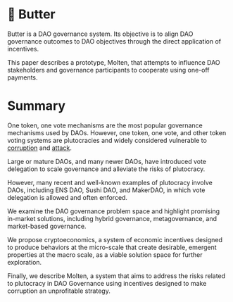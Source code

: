 # 🧈 Butter

Butter is a DAO governance system. Its objective is to align DAO governance outcomes to DAO objectives through the direct application of incentives.

This paper describes a prototype, Molten, that attempts to influence DAO stakeholders and governance participants to cooperate using one-off payments.

# Summary

One token, one vote mechanisms are the most popular governance mechanisms used by DAOs. However, one token, one vote, and other token voting systems are plutocracies and widely considered vulnerable to [corruption](./problems.md#corruption-problems) and [attack](./problems.md#attack-problems).

Large or mature DAOs, and many newer DAOs, have introduced vote delegation to scale governance and alleviate the risks of plutocracy.

However, many recent and well-known examples of plutocracy involve DAOs, including ENS DAO, Sushi DAO, and MakerDAO, in which vote delegation is allowed and often enforced.

We examine the DAO governance problem space and highlight promising in-market solutions, including hybrid governance, metagovernance, and market-based governance.

We propose cryptoeconomics, a system of economic incentives designed to produce behaviors at the micro-scale that create desirable, emergent properties at the macro scale, as a viable solution space for further exploration.

Finally, we describe Molten, a system that aims to address the risks related to plutocracy in DAO Governance using incentives designed to make corruption an unprofitable strategy.